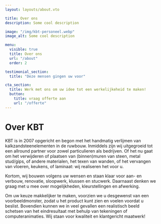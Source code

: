 ```yaml
---
layout: layouts/about.vto

title: Over ons
description: Some cool description

image: "/img/kbt-personeel.webp"
image_alt: Some cool description

menu:
  visible: true
  title: Over ons
  url: "/about"
  order: 2

testimonial_section:
  title: "Deze mensen gingen uw voor"

cta_section:
  title: Werk met ons om uw idee tot een werkelijkeheid te maken!
  button:
    title: vraag offerte aan
    url: "/offerte"
---
```


# Over KBT

KBT is in 2007 opgericht en begon met het handmatig verlijmen van
kalkzandsteenelementen in de ruwbouw. Inmiddels zijn wij uitgegroeid tot een
allround partner voor zowel particulieren als bedrijven. Of het nu gaat om het
verwijderen of plaatsen van (binnen)muren van steen, metal stud/gips, of andere
materialen, het texen van wanden, of het vervangen van vloeren, keukens, of
laminaat: wij realiseren het voor u.

Kortom, wij bouwen volgens uw wensen en staan klaar voor aan- en verbouw,
renovatie, sloopwerk, klussen en stucwerk. Daarnaast denken we graag met u mee
over mogelijkheden, kleurstellingen en afwerking.

Om uw keuze makkelijker te maken, voorzien we u desgewenst van een
voorbeeldmonster, zodat u het product kunt zien en voelen voordat u beslist.
Bovendien kunnen we in veel gevallen een realistisch beeld schetsen van het
eindresultaat met behulp van tekeningen of computeranimaties. Wij staan voor
kwaliteit en klantgericht maatwerk!
